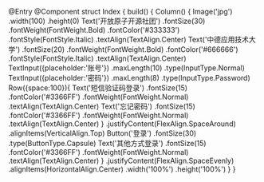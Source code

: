 @Entry
@Component
struct Index {
  build() {
    Column() {
      Image('jpg')
        .width(100)
        .height(0)
      Text('开放原子开源社团')
        .fontSize(30)
        .fontWeight(FontWeight.Bold)
        .fontColor('#333333')
        .fontStyle(FontStyle.Italic)
        .textAlign(TextAlign.Center)
      Text('中德应用技术大学')
        .fontSize(20)
        .fontWeight(FontWeight.Bold)
        .fontColor('#666666')
        .fontStyle(FontStyle.Italic)
        .textAlign(TextAlign.Center)
      TextInput({placeholder:'账号'})
        .maxLength(10)
        .type(InputType.Normal)
      TextInput({placeholder:'密码'})
        .maxLength(8)
        .type(InputType.Password)
      Row({space:100}){
        Text('短信验证码登录')
          .fontSize(15)
          .fontColor('#3366FF')
          .fontWeight(FontWeight.Normal)
          .textAlign(TextAlign.Center)
        Text('忘记密码')
          .fontSize(15)
          .fontColor('#3366FF')
          .fontWeight(FontWeight.Normal)
          .textAlign(TextAlign.Center)
      }
      .justifyContent(FlexAlign.SpaceAround)
      .alignItems(VerticalAlign.Top)
      Button('登录')
        .fontSize(30)
        .type(ButtonType.Capsule)
      Text('其他方式登录')
        .fontSize(15)
        .fontColor('#3366FF')
        .fontWeight(FontWeight.Normal)
        .textAlign(TextAlign.Center)
    }
    .justifyContent(FlexAlign.SpaceEvenly)
    .alignItems(HorizontalAlign.Center)
    .width('100%')
    .height('100%')
  }
}